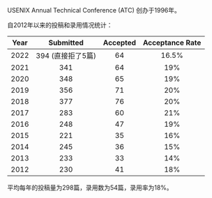 USENIX Annual Technical Conference (ATC) 创办于1996年。

自2012年以来的投稿和录用情况统计：

| Year |     Submitted     | Accepted | Acceptance Rate |
| :--: | :---------------: | :------: | :-------------: |
| 2022 | 394 (直接拒了5篇) |    64    |      16.5%      |
| 2021 |        341        |    64    |       19%       |
| 2020 |        348        |    65    |       19%       |
| 2019 |        356        |    71    |       20%       |
| 2018 |        377        |    76    |       20%       |
| 2017 |        283        |    60    |       21%       |
| 2016 |        248        |    47    |       19%       |
| 2015 |        221        |    35    |       16%       |
| 2014 |        245        |    36    |       15%       |
| 2013 |        233        |    33    |       14%       |
| 2012 |        230        |    41    |       18%       |

平均每年的投稿量为298篇，录用数为54篇，录用率为18%。

